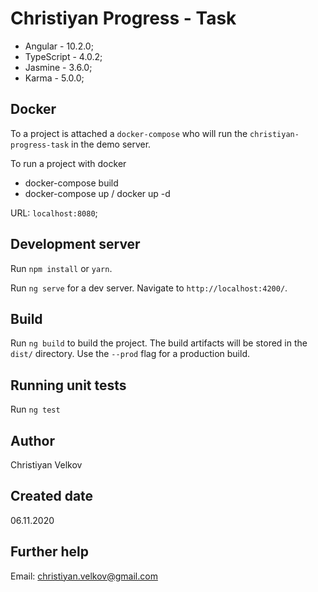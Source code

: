 # Christiyan Progress - Task

 - Angular - 10.2.0;
 - TypeScript - 4.0.2;
 - Jasmine - 3.6.0;
 - Karma - 5.0.0;

## Docker
To a project is attached a `docker-compose`  who will run the `christiyan-progress-task` in the demo server.

To run a project with docker 
  - docker-compose build
  - docker-compose up / docker up -d

URL: `localhost:8080`;

## Development server
Run `npm install` or `yarn`.

Run `ng serve` for a dev server. Navigate to `http://localhost:4200/`.

## Build

Run `ng build` to build the project. The build artifacts will be stored in the `dist/` directory. Use the `--prod` flag for a production build.

## Running unit tests

Run `ng test`

## Author

Christiyan Velkov

## Created date

06.11.2020

## Further help

Email: christiyan.velkov@gmail.com